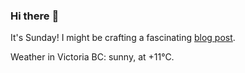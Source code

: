 ### Hi there :wave:

It's Sunday! I might be crafting a fascinating [blog post](https://benjaminwuethrich.dev).

Weather in Victoria BC: sunny, at +11°C.
